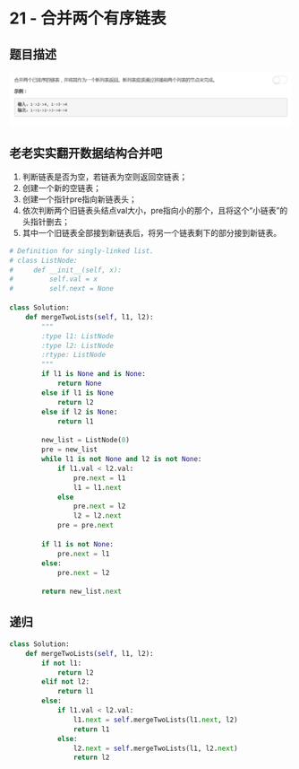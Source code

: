 # 21 - 合并两个有序链表

## 题目描述
![problem](images/21.png)

## 老老实实翻开数据结构合并吧
1. 判断链表是否为空，若链表为空则返回空链表；
2. 创建一个新的空链表；
3. 创建一个指针pre指向新链表头；
4. 依次判断两个旧链表头结点val大小，pre指向小的那个，且将这个“小链表”的头指针删去；
5. 其中一个旧链表全部接到新链表后，将另一个链表剩下的部分接到新链表。
```python
# Definition for singly-linked list.
# class ListNode:
#     def __init__(self, x):
#         self.val = x
#         self.next = None

class Solution:
    def mergeTwoLists(self, l1, l2):
        """
        :type l1: ListNode
        :type l2: ListNode
        :rtype: ListNode
        """
        if l1 is None and is None:
        	return None
        else if l1 is None
        	return l2
        else if l2 is None:
        	return l1

        new_list = ListNode(0)
        pre = new_list
        while l1 is not None and l2 is not None:
        	if l1.val < l2.val:
        		pre.next = l1
        		l1 = l1.next
        	else
        		pre.next = l2
        		l2 = l2.next
        	pre = pre.next

        if l1 is not None:
        	pre.next = l1
        else:
        	pre.next = l2

        return new_list.next

```

## 递归
```python
class Solution:
    def mergeTwoLists(self, l1, l2):
    	if not l1:
    		return l2
    	elif not l2:
    		return l1
    	else:
    		if l1.val < l2.val:
    			l1.next = self.mergeTwoLists(l1.next, l2)
    			return l1
    		else:
    			l2.next = self.mergeTwoLists(l1, l2.next)
    			return l2
```